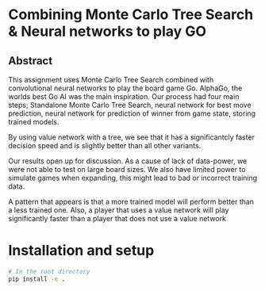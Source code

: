 # Combining Monte Carlo Tree Search & Neural networks to play GO

## Abstract

This assignment uses Monte Carlo Tree Search combined with convolutional neural networks to play the board game Go. AlphaGo, the worlds best Go AI was the main inspiration. Our process had four main steps; Standalone Monte Carlo Tree Search, neural network for best move prediction, neural network for prediction of winner from game state, storing trained models.

By using value network with a tree, we see that it has a significantcly faster decision speed and is slightly better than all other variants.

Our results open up for discussion. As a cause of lack of data-power, we were not able to test on large board sizes. We also have limited power to simulate games when expanding, this might lead to bad or incorrect training data.

A pattern that appears is that a more trained model will perform better than a less trained one. Also, a player that uses a value network will play significantly faster than a player that does not use a value network

# Installation and setup

```bash
# In the root directory
pip install -e .
```
